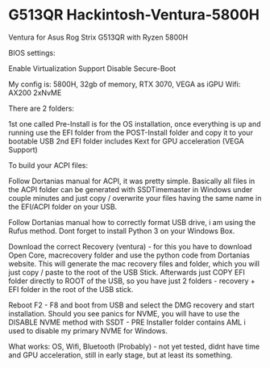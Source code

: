 # G513QR Hackintosh-Ventura-5800H
 Ventura for Asus Rog Strix G513QR with Ryzen 5800H

BIOS settings:

Enable Virtualization Support
Disable Secure-Boot

My config is:
5800H, 32gb of memory, RTX 3070, VEGA as iGPU
Wifi: AX200
2xNvME

There are 2 folders:

1st one called Pre-Install is for the OS installation, once everything is up and running use the EFI folder from the POST-Install folder and copy
it to your bootable USB
2nd EFI folder includes Kext for GPU acceleration (VEGA Support)

To build your ACPI files:

Follow Dortanias manual for ACPI, it was pretty simple. 
Basically all files in the ACPI folder can be generated with SSDTimemaster in Windows under couple minutes and just copy / overwrite your files
having the same name in the EFI/ACPI folder on your USB.

Follow Dortanias manual how to correctly format USB drive, i am using the Rufus method.
Dont forget to install Python 3 on your Windows Box.

Download the correct Recovery (ventura) - for this you have to download Open Core, macrecovery folder and use the python code from Dortanias website.
This will generate the mac recovery files and folder, which you will just copy / paste to the root of the USB Stick.
Afterwards just COPY EFI folder directly to ROOT of the USB, so you have just 2 folders - recovery + EFI folder in the root of the USB stick. 


Reboot F2 - F8 and boot from USB and select the DMG recovery and start installation. 
Should you see panics for NVME, you will have to use the DISABLE NVME method with SSDT - PRE Installer folder contains AML i used to disable my primary NVME for Windows.

What works:
OS, Wifi, Bluetooth (Probably) - not yet tested, didnt have time and GPU acceleration, still in early stage, but at least its something.

